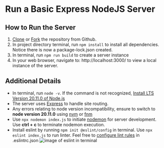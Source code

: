 # Run a Basic Express NodeJS Server

## How to Run the Server
1. [Clone](https://docs.github.com/en/repositories/creating-and-managing-repositories/cloning-a-repository) or [Fork](https://docs.github.com/en/pull-requests/collaborating-with-pull-requests/working-with-forks/fork-a-repo) the repository from Github.
1. In project directory terminal, run `npm install` to install all dependencies. Notice there is now a package-lock.json created.
1. In terminal, run `npm run build` to create a server instance
3. In your web browser, navigate to: http://localhost:3000/ to view a local instance of the server.

## Additional Details
- In terminal, run `node -v`. If the command is not recognized, [Install LTS Version 20.11.0 of Node.js](https://nodejs.org/en/download)
- The server uses [Express](https://www.npmjs.com/package/express) to handle site routing.
- Any errors relating to node version incompatibility, ensure to switch to **node version 20.11.0** using [nvm](https://www.freecodecamp.org/news/node-version-manager-nvm-install-guide/) or [fnm](https://www.freecodecamp.org/news/fnm-fast-node-manager/)
- Use `npx nodemon index.js` to initiate [nodemon](https://www.npmjs.com/package/nodemon) for server development. Use **ctrl + c** to terminate nodemon execution. 
- Install eslint by running `npm init @eslint/config` in terminal. Use `npx eslint index.js` to run linter. Feel free to [configure lint rules](https://eslint.org/docs/latest/use/configure/rules) in .eslintrc.json
![image of eslint in terminal](./img/eslint.png)